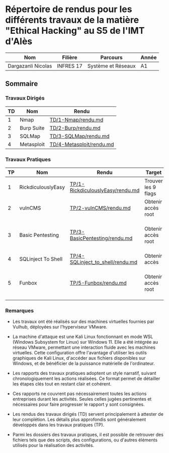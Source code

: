 # Répertoire de rendus pour les différents travaux de la matière "Ethical Hacking" au S5 de l'IMT d'Alès

| Nom      | Filière       | Parcours              | Année |
|----------|---------------|-----------------------|-------|
| Dargazanli Nicolas | INFRES 17 | Système et Réseaux | A1 |


## Sommaire
### Travaux Dirigés
| TD | Nom | Rendu |
|----|-----|-------|
| 1  | Nmap | [TD/1-Nmap/rendu.md](TD/1-Nmap/rendu.md) |
| 2  | Burp Suite | [TD/2-Burp/rendu.md](TD/2-Burp/rendu.md) |
| 3  | SQLMap | [TD/3-SQLMap/rendu.md](TD/3-SQLMAP/rendu.md) |
| 4  | Metasploit | [TD/4-Metasploit/rendu.md](TD/4-metasploit/rendu.md) |

### Travaux Pratiques
| TP | Nom | Rendu | Target | Tags |
|----|-----|-------| ---- | ---- |
| 1  | RickdiculouslyEasy | [TP/1-RickdiculouslyEasy/rendu.md](TP/1-RickdiculouslyEasy/rendu.md) | Trouver les 9 flags | NA |
| 2  | vulnCMS | [TP/2-vulnCMS/rendu.md](TP/2-VulnCMS/rendu.md) | Obtenir accès root | Reconnaissance, exploit, privilege escalation |
| 3  | Basic Pentesting | [TP/3-BasicPentesting/rendu.md](TP/3-BasicPentesting/rendu.md) | Obtenir accès root | Reconnaissance, brute force, exploit, web, privilege escalation |
| 4  | SQLinject To Shell | [TP/4-SQLinject_to_shell/rendu.md](TP/4-SQLinject_to_shell/rendu.md) | Obtenir accès | Reconnaissance, SQLi, exploit |
| 5  | Funbox | [TP/5-Funbox/rendu.md](TP/5-FunBox/rendu.md) | Obtenir accès root | Reconnaissance, brute force, exploit, web, privilege escalation |


### Remarques

- Les travaux ont été réalisés sur des machines virtuelles fournies par Vulhub, déployées sur l'hyperviseur VMware.  

- La machine d'attaque est une Kali Linux fonctionnant en mode WSL (Windows Subsystem for Linux) sur Windows 11. Elle a été intégrée au réseau VMware, permettant une interaction fluide avec les machines virtuelles. Cette configuration offre l'avantage d'utiliser les outils graphiques de Kali Linux, d'accéder aux fichiers disponibles sur Windows, et de bénéficier de la puissance matérielle de l'ordinateur.  

- Les rapports des travaux pratiques adoptent un style narratif, suivant chronologiquement les actions réalisées. Ce format permet de détailler les étapes clés tout en restant clair et cohérent.  

- Ces rapports ne couvrent pas nécessairement toutes les actions entreprises durant les activités. Seules celles jugées pertinentes et nécessaires pour faire progresser le rapport y sont consignées. 

- Les rendus des travaux dirigés (TD) servent principalement à attester de leur complétion. Les détails plus approfondis sont généralement développés dans les travaux pratiques (TP).  

- Parmi les dossiers des travaux pratiques, il est possible de retrouver des fichiers tels que des scripts, des configurations, ou d'autres éléments utilisés pour la réalisation des activités.  
